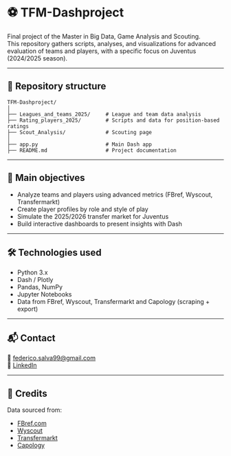 # ⚽ TFM-Dashproject

Final project of the Master in Big Data, Game Analysis and Scouting.  
This repository gathers scripts, analyses, and visualizations for advanced evaluation of teams and players, with a specific focus on Juventus (2024/2025 season).

---

## 📁 Repository structure

```
TFM-Dashproject/
│
├── Leagues_and_teams_2025/     # League and team data analysis
├── Rating_players_2025/        # Scripts and data for position-based ratings
├── Scout_Analysis/             # Scouting page
│
├── app.py                      # Main Dash app
├── README.md                   # Project documentation
```

---

## 🎯 Main objectives

- Analyze teams and players using advanced metrics (FBref, Wyscout, Transfermarkt)
- Create player profiles by role and style of play
- Simulate the 2025/2026 transfer market for Juventus
- Build interactive dashboards to present insights with Dash

---

## 🛠️ Technologies used

- Python 3.x
- Dash / Plotly
- Pandas, NumPy
- Jupyter Notebooks
- Data from FBref, Wyscout, Transfermarkt and Capology (scraping + export)

---

## 📬 Contact

📧 federico.salva99@gmail.com  
🔗 [LinkedIn](https://www.linkedin.com/in/federico-salvà-05780a245/)

---

## 📎 Credits

Data sourced from:
- [FBref.com](https://fbref.com)
- [Wyscout](https://wyscout.com)
- [Transfermarkt](https://www.transfermarkt.com)
- [Capology](https://www.capology.com)

